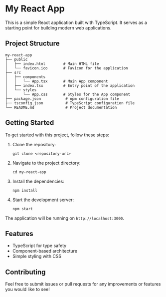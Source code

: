 # My React App

This is a simple React application built with TypeScript. It serves as a starting point for building modern web applications.

## Project Structure

```
my-react-app
├── public
│   ├── index.html        # Main HTML file
│   └── favicon.ico       # Favicon for the application
├── src
│   ├── components
│   │   └── App.tsx       # Main App component
│   ├── index.tsx         # Entry point of the application
│   └── styles
│       └── App.css       # Styles for the App component
├── package.json           # npm configuration file
├── tsconfig.json          # TypeScript configuration file
└── README.md              # Project documentation
```

## Getting Started

To get started with this project, follow these steps:

1. Clone the repository:
   ```
   git clone <repository-url>
   ```

2. Navigate to the project directory:
   ```
   cd my-react-app
   ```

3. Install the dependencies:
   ```
   npm install
   ```

4. Start the development server:
   ```
   npm start
   ```

The application will be running on `http://localhost:3000`.

## Features

- TypeScript for type safety
- Component-based architecture
- Simple styling with CSS

## Contributing

Feel free to submit issues or pull requests for any improvements or features you would like to see!